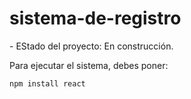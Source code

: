 <h1> sistema-de-registro</h1>
- EStado del proyecto: En construcción.

Para ejecutar el sistema, debes poner:

```npm install react```

